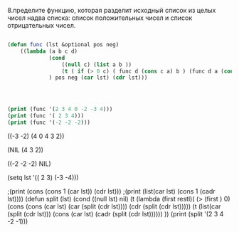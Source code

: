 8.пределите функцию, которая разделит исходный список из целых чисел надва списка: список положительных чисел и список отрицательных чисел.

```lisp

(defun func (lst &optional pos neg) 
    ((lambda (a b c d)
             (cond 
                 ((null c) (list a b ))
                 (t ( if (> 0 c) ( func d (cons c a) b ) (func d a (cons c b) ))))
             ) pos neg (car lst) (cdr lst)))




(print (func '(2 3 4 0 -2 -3 4)))  
(print (func '( 2 3 4)))  
(print (func '(-2 -2 -2)))
```
((-3 -2) (4 0 4 3 2)) 

(NIL (4 3 2)) 

((-2 -2 -2) NIL)


(setq lst '(( 2 3) (-3 -4)))

;(print (cons (cons 1 (car lst)) (cdr lst)))
;(print (list(car lst) (cons 1 (cadr lst))))
(defun split (lst)
    (cond 
        ((null lst) nil)
        (t (lambda (first restl)( (> (first ) 0) 
             (cons (cons (car lst) (car (split (cdr lst)))) (cdr (split (cdr lst)))))
        (t 
             (list(car (split (cdr lst))) (cons (car lst) (cadr (split (cdr lst))))))
        ))
(print (split '(2 3 4 -2 -1)))
